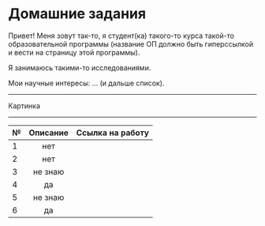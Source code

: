 # Домашние задания 

Привет! Меня зовут так-то, я студент(ка) такого-то курса такой-то образовательной программы (название ОП должно быть гиперссылкой и вести на страницу этой программы). 

Я занимаюсь такими-то исследованиями.

Мои научные интересы: ... (и дальше список).

---

Картинка 

---

№|Описание|Ссылка на работу
---|:---:|---:
1|нет|
2|нет|
3|не знаю|
4|да|
5|не знаю|
6|да|
